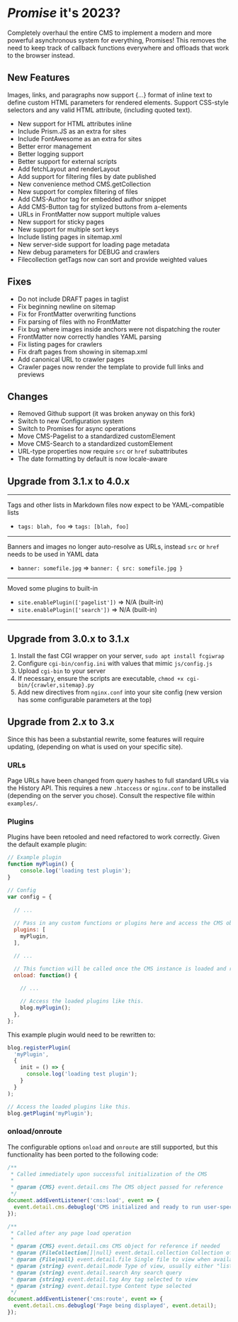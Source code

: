 # _Promise_ it's 2023?

Completely overhaul the entire CMS to implement a modern and more 
powerful asynchronous system for everything, Promises!
This removes the need to keep track of callback functions everywhere
and offloads that work to the browser instead.

## New Features

Images, links, and paragraphs now support {...} format of inline text
to define custom HTML parameters for rendered elements.
Support CSS-style selectors and any valid HTML attribute,
(including quoted text).

* New support for HTML attributes inline
* Include Prism.JS as an extra for sites
* Include FontAwesome as an extra for sites
* Better error management
* Better logging support
* Better support for external scripts
* Add fetchLayout and renderLayout
* Add support for filtering files by date published
* New convenience method CMS.getCollection
* New support for complex filtering of files 
* Add CMS-Author tag for embedded author snippet
* Add CMS-Button tag for stylized buttons from a-elements
* URLs in FrontMatter now support multiple values
* New support for sticky pages
* New support for multiple sort keys
* Include listing pages in sitemap.xml
* New server-side support for loading page metadata
* New debug parameters for DEBUG and crawlers
* Filecollection getTags now can sort and provide weighted values


## Fixes

* Do not include DRAFT pages in taglist
* Fix beginning newline on sitemap
* Fix for FrontMatter overwriting functions
* Fix parsing of files with no FrontMatter
* Fix bug where images inside anchors were not dispatching the router
* FrontMatter now correctly handles YAML parsing
* Fix listing pages for crawlers
* Fix draft pages from showing in sitemap.xml
* Add canonical URL to crawler pages
* Crawler pages now render the template to provide full links and previews


## Changes

* Removed Github support (it was broken anyway on this fork)
* Switch to new Configuration system
* Switch to Promises for async operations
* Move CMS-Pagelist to a standardized customElement
* Move CMS-Search to a standardized customElement
* URL-type properties now require `src` or `href` subattributes
* The date formatting by default is now locale-aware



## Upgrade from 3.1.x to 4.0.x

---

Tags and other lists in Markdown files now expect to be YAML-compatible lists

* `tags: blah, foo` => `tags: [blah, foo]`

---

Banners and images no longer auto-resolve as URLs, instead `src` or `href` needs to be 
used in YAML data

* `banner: somefile.jpg` => `banner: { src: somefile.jpg }` 

---

Moved some plugins to built-in

* `site.enablePlugin(['pagelist'])` => N/A (built-in)
* `site.enablePlugin(['search'])` => N/A (built-in)

---

## Upgrade from 3.0.x to 3.1.x

1. Install the fast CGI wrapper on your server, `sudo apt install fcgiwrap`
2. Configure `cgi-bin/config.ini` with values that mimic `js/config.js`
3. Upload `cgi-bin` to your server
4. If necessary, ensure the scripts are executable, `chmod +x cgi-bin/{crawler,sitemap}.py`
5. Add new directives from `nginx.conf` into your site config (new version has some configurable parameters at the top)


## Upgrade from 2.x to 3.x

Since this has been a substantial rewrite, some features will require updating, (depending on what is used on your specific site).

### URLs

Page URLs have been changed from query hashes to full standard URLs via the History API.  This requires a new `.htaccess` or `nginx.conf` to be installed (depending on the server you chose).  Consult the respective file within `examples/`.

### Plugins

Plugins have been retooled and need refactored to work correctly.  Given the default example plugin:

```.js
// Example plugin
function myPlugin() {
	console.log('loading test plugin');
}

// Config
var config = {
  
  // ...
  
  // Pass in any custom functions or plugins here and access the CMS object.
  plugins: [
  	myPlugin,
  ],

  // ...

  // This function will be called once the CMS instance is loaded and ready.
  onload: function() {
    
    // ...

    // Access the loaded plugins like this.
    blog.myPlugin();
  },
};
```

This example plugin would need to be rewritten to:

```.js
blog.registerPlugin(
  'myPlugin', 
  {
    init = () => {
      console.log('loading test plugin');
    }
  }
);

// Access the loaded plugins like this.
blog.getPlugin('myPlugin');
```

### onload/onroute

The configurable options `onload` and `onroute` are still supported, but this functionality has been ported to the following code:

```.js
/**
 * Called immediately upon successful initialization of the CMS
 * 
 * @param {CMS} event.detail.cms The CMS object passed for reference
 */
document.addEventListener('cms:load', event => {
  event.detail.cms.debuglog('CMS initialized and ready to run user-specific code!', event.detail.cms);
});

/**
 * Called after any page load operation
 * 
 * @param {CMS} event.detail.cms CMS object for reference if needed
 * @param {FileCollection[]|null} event.detail.collection Collection of files to view for listing pages
 * @param {File|null} event.detail.file Single file to view when available
 * @param {string} event.detail.mode Type of view, usually either "list", "single", or error.
 * @param {string} event.detail.search Any search query
 * @param {string} event.detail.tag Any tag selected to view
 * @param {string} event.detail.type Content type selected
 */
document.addEventListener('cms:route', event => {
  event.detail.cms.debuglog('Page being displayed', event.detail);
});
```